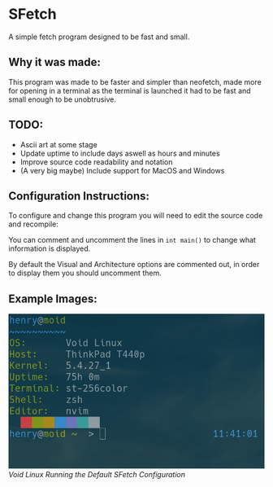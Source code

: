 SFetch
======

A simple fetch program designed to be fast and small.

Why it was made:
----------------

This program was made to be faster and simpler than neofetch, made more for opening in a terminal as the terminal is launched it had to be fast and small enough to be unobtrusive.

TODO:
-----

- Ascii art at some stage
- Update uptime to include days aswell as hours and minutes
- Improve source code readability and notation
- (A very big maybe) Include support for MacOS and Windows

Configuration Instructions:
---------------------------

To configure and change this program you will need to edit the source code and recompile:

You can comment and uncomment the lines in `int main()` to change what information is displayed.

By default the Visual and Architecture options are commented out, in order to display them you should uncomment them.

Example Images:
---------------

![Void Linux Running SFetch](https://github.com/HenryDawson123/SFetch/blob/assets/sfetchexample.png)
*Void Linux Running the Default SFetch Configuration*
